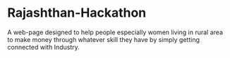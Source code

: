 # Rajashthan-Hackathon
A web-page designed to help people especially women living in rural area to make money through whatever skill they have by simply getting connected with Industry.
